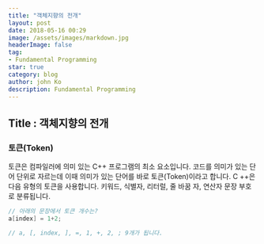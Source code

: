 ```yaml
---
title: "객체지향의 전개"
layout: post
date: 2018-05-16 00:29
image: /assets/images/markdown.jpg
headerImage: false
tag:
- Fundamental Programming
star: true
category: blog
author: john Ko
description: Fundamental Programming
---
```


## Title : 객체지향의 전개



### 토큰(Token) 

토큰은 컴파일러에 의미 있는 C++ 프로그램의 최소 요소입니다. 코드를 의미가 있는 단어 단위로 자르는데 이때 의미가 있는 단어를 바로 토큰(Token)이라고 합니다.  C ++은 다음 유형의 토큰을 사용합니다. 
키워드, 식별자, 리터럴, 줄 바꿈 자, 연산자 문장 부호로 분류됩니다.

 ```c++
// 아래의 문장에서 토큰 개수는?
a[index] = 1+2;

// a, [, index, ], =, 1, +, 2, ; 9개가 됩니다.
 ```









